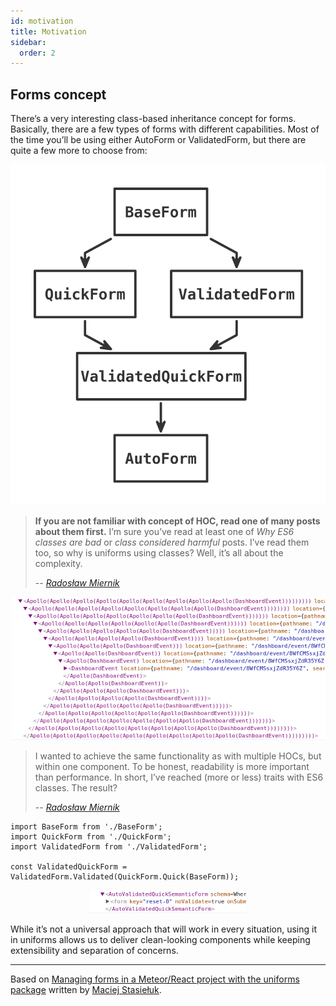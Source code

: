 ```yaml
---
id: motivation
title: Motivation
sidebar:
  order: 2
---
```


## Forms concept

There’s a very interesting class-based inheritance concept for forms.
Basically, there are a few types of forms with different capabilities.
Most of the time you’ll be using either AutoForm or ValidatedForm, but there are quite a few more to choose from:

<p align="center">
  <img
    src="/img/uniforms-graph.svg"
    alt="AutoForm class inheritance from ValidatedQuickForm which subsequently inherits from QuickForm and ValidatedForm."
  />
</p>

> **If you are not familiar with concept of HOC, read one of many posts about them first.**
> I’m sure you’ve read at least one of _Why ES6 classes are bad_ or _class considered harmful_ posts. I’ve read them too, so why is uniforms using classes? Well, it’s all about the complexity.
>
> -- <cite>[Radosław Miernik](https://github.com/radekmie)</cite>

<p align="center">
  <img src="/img/hoc-hell.png" alt="React DevTools when lots of HOC’s are applied to a component." />
</p>

> I wanted to achieve the same functionality as with multiple HOCs, but within one component. To be honest, readability is more important than performance. In short, I’ve reached (more or less) traits with ES6 classes. The result?
>
> -- <cite>[Radosław Miernik](https://github.com/radekmie)</cite>

```tsx
import BaseForm from './BaseForm';
import QuickForm from './QuickForm';
import ValidatedForm from './ValidatedForm';

const ValidatedQuickForm = ValidatedForm.Validated(QuickForm.Quick(BaseForm));
```

<p align="center">
  <img
    src="/img/uniforms-traits.png"
    alt='Single AutoValidatedQuickSemanticForm component (using 5 "traits") viewed in React DevTools.'
  />
</p>

While it’s not a universal approach that will work in every situation, using it in uniforms allows us to deliver clean-looking components while keeping extensibility and separation of concerns.

<hr />

Based on [Managing forms in a Meteor/React project with the uniforms package](https://blog.meteor.com/managing-forms-in-a-meteor-react-project-with-uniforms-33d60602b43a) written by [Maciej Stasiełuk](https://github.com/MacRusher).

